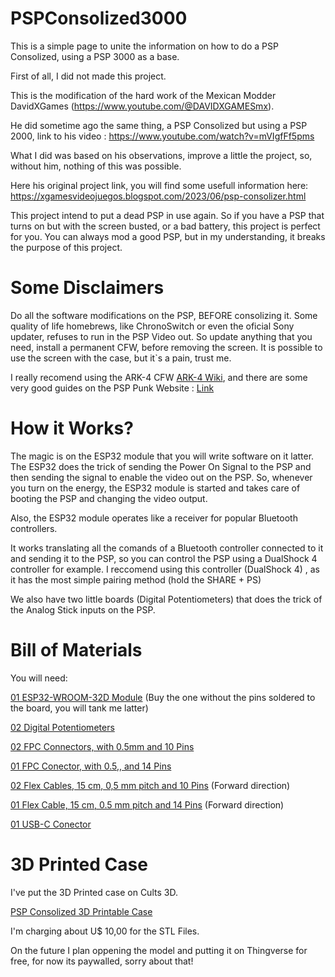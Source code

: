 # PSPConsolized3000

This is a simple page to unite the information on how to do a PSP Consolized, using a PSP 3000 as a base.

First of all, I did not made this project.

This is the modification of the hard work of the Mexican Modder DavidXGames (https://www.youtube.com/@DAVIDXGAMESmx).

He did sometime ago the same thing, a PSP Consolized but using a PSP 2000, link to his video : https://www.youtube.com/watch?v=mVIgfFf5pms

What I did was based on his observations, improve a little the project, so, without him, nothing of this was possible.

Here his original project link, you will find some usefull information here: https://xgamesvideojuegos.blogspot.com/2023/06/psp-consolizer.html

This project intend to put a dead PSP in use again.
So if you have a PSP that turns on but with the screen busted, or a bad battery, this project is perfect for you.
You can always mod a good PSP, but in my understanding, it breaks the purpose of this project.


# Some Disclaimers

Do all the software modifications on the PSP, BEFORE consolizing it.
Some quality of life homebrews, like ChronoSwitch or even the oficial Sony updater, refuses to run in the PSP Video out.
So update anything that you need, install a permanent CFW, before removing the screen.
It is possible to use the screen with the case, but it`s a pain, trust me.

I really recomend using the ARK-4 CFW [ARK-4 Wiki](https://github.com/PSP-Archive/ARK-4/wiki), and there are some very good guides on the PSP Punk Website : [Link](https://www.pspunk.com/)

# How it Works?

The magic is on the ESP32 module that you will write software on it latter.
The ESP32 does the trick of sending the Power On Signal to the PSP and then sending the signal to enable the video out on the PSP.
So, whenever you turn on the energy, the ESP32 module is started and takes care of booting the PSP and changing the video output.

Also, the ESP32 module operates like a receiver for popular Bluetooth controllers.

It works translating all the comands of a Bluetooth controller connected to it and sending it to the PSP, so you can control the PSP using a DualShock 4 controller for example.
I reccomend using this controller (DualShock 4) , as it has the most simple pairing method (hold the SHARE + PS)

We also have two little boards (Digital Potentiometers) that does the trick of the Analog Stick inputs on the PSP.

# Bill of Materials

You will need:

[01 ESP32-WROOM-32D Module](https://pt.aliexpress.com/item/1005004491534008.html?aff_fcid=41d82e2544ec47339c1a654e38c2d939-1745278905786-02647-_Dnpxx4h&tt=CPS_NORMAL&aff_fsk=_Dnpxx4h&aff_platform=shareComponent-detail&sk=_Dnpxx4h&aff_trace_key=41d82e2544ec47339c1a654e38c2d939-1745278905786-02647-_Dnpxx4h&terminal_id=b60c92d0c81f48f7b8e37bbf4142f48d&afSmartRedirect=y) (Buy the one without the pins soldered to the board, you will tank me latter)

[02 Digital Potentiometers](https://pt.aliexpress.com/item/1005005669170098.html?aff_fcid=a3f2fe477a124d05906fb4d47b99376a-1745279069662-01723-_DEksNRr&tt=CPS_NORMAL&aff_fsk=_DEksNRr&aff_platform=shareComponent-detail&sk=_DEksNRr&aff_trace_key=a3f2fe477a124d05906fb4d47b99376a-1745279069662-01723-_DEksNRr&terminal_id=b60c92d0c81f48f7b8e37bbf4142f48d&afSmartRedirect=y)

[02 FPC Connectors, with 0.5mm and 10 Pins](https://pt.aliexpress.com/item/1005004411740279.html?aff_fcid=c67a21960ecd4338b0368ce4d567d191-1745279114665-00213-_DBXDj7X&tt=CPS_NORMAL&aff_fsk=_DBXDj7X&aff_platform=shareComponent-detail&sk=_DBXDj7X&aff_trace_key=c67a21960ecd4338b0368ce4d567d191-1745279114665-00213-_DBXDj7X&terminal_id=b60c92d0c81f48f7b8e37bbf4142f48d&afSmartRedirect=y)

[01 FPC Conector, with 0.5,, and 14 Pins](https://pt.aliexpress.com/item/1005004411740279.html?aff_fcid=c67a21960ecd4338b0368ce4d567d191-1745279114665-00213-_DBXDj7X&tt=CPS_NORMAL&aff_fsk=_DBXDj7X&aff_platform=shareComponent-detail&sk=_DBXDj7X&aff_trace_key=c67a21960ecd4338b0368ce4d567d191-1745279114665-00213-_DBXDj7X&terminal_id=b60c92d0c81f48f7b8e37bbf4142f48d&afSmartRedirect=y)

[02 Flex Cables, 15 cm, 0,5 mm pitch and 10 Pins](https://pt.aliexpress.com/item/1005002468369055.html?spm=a2g0o.order_detail.order_detail_item.3.60974c7fMLkBF4&gatewayAdapt=glo2bra) (Forward direction)

[01 Flex Cable, 15 cm, 0.5 mm pitch and 14 Pins](https://pt.aliexpress.com/item/1005002468369055.html?spm=a2g0o.order_detail.order_detail_item.5.60974c7fMLkBF4&gatewayAdapt=glo2bra) (Forward direction)

[01 USB-C Conector](https://pt.aliexpress.com/item/1005006047462864.html?spm=a2g0o.order_list.order_list_main.60.3432caa4Qj0sbo&gatewayAdapt=glo2bra)

# 3D Printed Case

I've put the 3D Printed case on Cults 3D.

[PSP Consolized 3D Printable Case](https://cults3d.com/en/3d-model/gadget/psp-3000-consolized-case)

I'm charging about U$ 10,00 for the STL Files.

On the future I plan oppening the model and putting it on Thingverse for free, for now its paywalled, sorry about that!




